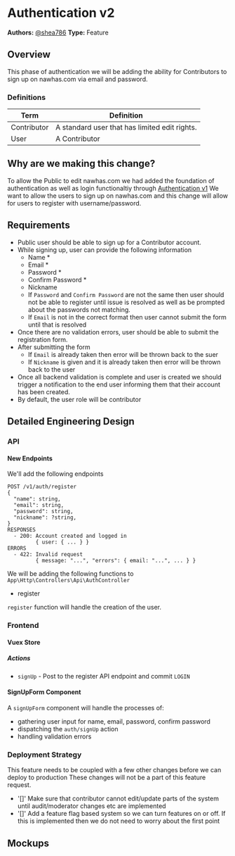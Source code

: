 # Authentication v2
**Authors:** [@shea786](https://github.com/shea786)
**Type:** Feature

## Overview
This phase of authentication we will be adding the ability for Contributors to sign up on nawhas.com via email and password.

### Definitions

| Term        | Definition                                            |
| ----------- | ----------------------------------------------------- |
| Contributor | A standard user that has limited edit rights.         |
| User        | A Contributor                                         |


## Why are we making this change?
To allow the Public to edit nawhas.com we had added the foundation of authentication as well as login functionaltiy through [Authentication v1](https://github.com/nawhas/rfcs/blob/master/features/authentication-v1/authentication-v1.md)
We want to allow the users to sign up on nawhas.com and this change will allow for users to register with username/password.

## Requirements
- Public user should be able to sign up for a Contributor account.
- While signing up, user can provide the following information
  - Name *
  - Email *
  - Password *
  - Confirm Password *
  - Nickname
  - If `Password` and `Confirm Password` are not the same then user should not be able to register until issue is resolved as well as be prompted about the passwords not matching.
  - If `Email` is not in the correct format then user cannot submit the form until that is resolved
- Once there are no validation errors, user should be able to submit the registration form.
- After submitting the form
  - If `Email` is already taken then error will be thrown back to the suer
  - If `Nickname` is given and it is already taken then error will be thrown back to the user
- Once all backend validation is complete and user is created we should trigger a notification to the end user informing them that their account has been created.
- By default, the user role will be contributor

## Detailed Engineering Design

### API

#### New Endpoints
We'll add the following endpoints

```
POST /v1/auth/register
{
  "name": string,
  "email": string,
  "password": string,
  "nickname": ?string,
}
RESPONSES
  - 200: Account created and logged in
         { user: { ... } }
ERRORS
  - 422: Invalid request
         { message: "...", "errors": { email: "...", ... } }
```

We will be adding the following functions to `App\Http\Controllers\Api\AuthController`
- register

`register` function will handle the creation of the user.

### Frontend

#### Vuex Store

##### Actions
- `signUp` - Post to the register API endpoint and commit `LOGIN`


#### SignUpForm Component
A `signUpForm` component will handle the processes of:
- gathering user input for name, email, password, confirm password
- dispatching the `auth/signUp` action
- handling validation errors

### Deployment Strategy
This feature needs to be coupled with a few other changes before we can deploy to production
These changes will not be a part of this feature request.
- '[]' Make sure that contributor cannot edit/update parts of the system until audit/moderator changes etc are implemented
- '[]' Add a feature flag based system so we can turn features on or off. If this is implemented then we do not need to worry about the first point

## Mockups
<!-- Attach relevant mockups here. Links to Figma are also appropriate. -->
